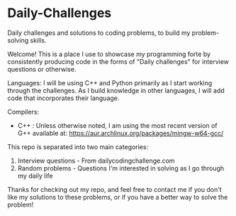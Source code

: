 # Daily-Challenges
Daily challenges and solutions to coding problems, to build my problem-solving skills.

Welcome! This is a place I use to showcase my programming forte by consistently producing code in the forms of "Daily challenges" for interview questions or otherwise.

Languages:
I will be using C++ and Python primarily as I start working through the challenges. As I build knowledge in other languages, I will add code that incorporates their language. 

Compilers:
- C++ : Unless otherwise noted, I am using the most recent version of G++ available at: https://aur.archlinux.org/packages/mingw-w64-gcc/

This repo is separated into two main categories:
1. Interview questions - From dailycodingchallenge.com
2. Random problems - Questions I'm interested in solving as I go through my daily life

Thanks for checking out my repo, and feel free to contact me if you don't like my solutions to these problems, or if you have a better way to solve the problem!
